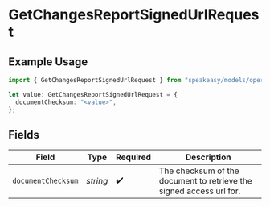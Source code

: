 # GetChangesReportSignedUrlRequest

## Example Usage

```typescript
import { GetChangesReportSignedUrlRequest } from "speakeasy/models/operations";

let value: GetChangesReportSignedUrlRequest = {
  documentChecksum: "<value>",
};
```

## Fields

| Field                                                               | Type                                                                | Required                                                            | Description                                                         |
| ------------------------------------------------------------------- | ------------------------------------------------------------------- | ------------------------------------------------------------------- | ------------------------------------------------------------------- |
| `documentChecksum`                                                  | *string*                                                            | :heavy_check_mark:                                                  | The checksum of the document to retrieve the signed access url for. |